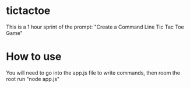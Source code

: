 # tictactoe
This is a 1 hour sprint of the prompt: "Create a Command Line Tic Tac Toe Game"

# How to use
You will need to go into the app.js file to write commands, then room the root run "node app.js"
